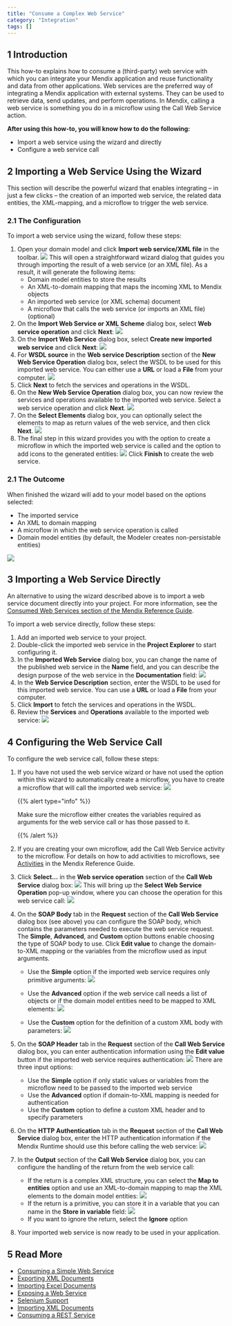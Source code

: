 ```yaml
---
title: "Consume a Complex Web Service"
category: "Integration"
tags: []
---
```


## 1 Introduction

This how-to explains how to consume a (third-party) web service with which you can integrate your Mendix application and reuse functionality and data from other applications. Web services are the preferred way of integrating a Mendix application with external systems. They can be used to retrieve data, send updates, and perform operations. In Mendix, calling a web service is something you do in a microflow using the Call Web Service action.

**After using this how-to, you will know how to do the following:**  

* Import a web service using the wizard and directly
* Configure a web service call

## 2 Importing a Web Service Using the Wizard

This section will describe the powerful wizard that enables integrating – in just a few clicks – the creation of an imported web service, the related data entities, the XML-mapping, and a microflow to trigger the web service.

### 2.1 The Configuration

To import a web service using the wizard, follow these steps:

1. Open your domain model and click **Import web service/XML file** in the toolbar.
    ![](attachments/18448730/18581788.png)
    This will open a straightforward wizard dialog that guides you through importing the result of a web service (or an XML file). As a result, it will generate the following items:
    * Domain model entities to store the results
    * An XML-to-domain mapping that maps the incoming XML to Mendix objects
    * An imported web service (or XML schema) document
    * A microflow that calls the web service (or imports an XML file) (optional)
2. On the **Import Web Service or XML Scheme** dialog box, select **Web service operation** and click **Next**:
    ![](attachments/18448730/18581787.png)
3. On the **Import Web Service** dialog box, select **Create new imported web service** and click **Next**:
    ![](attachments/18448730/18581786.png)
4. For **WSDL source** in the **Web service Description** section of the **New Web Service Operation** dialog box, select the WSDL to be used for this imported web service. You can either use a **URL** or load a **File** from your computer.
    ![](attachments/18448730/18581785.png)
5. Click **Next** to fetch the services and operations in the WSDL.
6. On the **New Web Service Operation** dialog box, you can now review the services and operations available to the imported web service. Select a web service operation and click **Next**.
    ![](attachments/18448730/18581784.png)
7. On the **Select Elements** dialog box, you can optionally select the elements to map as return values of the web service, and then click **Next**.
    ![](attachments/18448730/18581783.png)
8. The final step in this wizard provides you with the option to create a microflow in which the imported web service is called and the option to add icons to the generated entities: 
    ![](attachments/18448730/18581782.png)
    Click **Finish** to create the web service.

### 2.1 The Outcome

When finished the wizard will add to your model based on the options selected:

* The imported service
* An XML to domain mapping
* A microflow in which the web service operation is called
* Domain model entities (by default, the Modeler creates non-persistable entities)

![](attachments/18448730/18581781.png)

## 3 Importing a Web Service Directly

An alternative to using the wizard described above is to import a web service document directly into your project. For more information, see the [Consumed Web Services section of the Mendix Reference Guide](/refguide6/consumed-web-services).

To import a web service directly, follow these steps:

1. Add an imported web service to your project.
2. Double-click the imported web service in the **Project Explorer** to start configuring it.
3. In the **Imported Web Service** dialog box, you can change the name of the published web service in the **Name** field, and you can describe the design purpose of the web service in the **Documentation** field:
    ![](attachments/18448730/18581780.png)
4. In the **Web Service Description** section, enter the WSDL to be used for this imported web service. You can use a **URL** or load a **File** from your computer. 
5. Click **Import** to fetch the services and operations in the WSDL.
6. Review the **Services** and **Operations** available to the imported web service:
    ![](attachments/18448730/18581779.png)

## 4 Configuring the Web Service Call

To configure the web service call, follow these steps:

1. If you have not used the web service wizard or have not used the option within this wizard to automatically create a microflow, you have to create a microflow that will call the imported web service:
    ![](attachments/18448730/18581778.png)

    {{% alert type="info" %}}

    Make sure the microflow either creates the variables required as arguments for the web service call or has those passed to it.

    {{% /alert %}}

2. If you are creating your own microflow, add the Call Web Service activity to the microflow. For details on how to add activities to microflows, see [Activities](/refguide6/activities) in the Mendix Reference Guide.
3. Click **Select...** in the **Web service operation** section of the **Call Web Service** dialog box:
    ![](attachments/18448730/18581796.png)
    This will bring up the **Select Web Service Operation** pop-up window, where you can choose the operation for this web service call:
    ![](attachments/18448730/18581777.png)
4. On the **SOAP Body** tab in the **Request** section of the **Call Web Service** dialog box (see above) you can configure the SOAP body, which contains the parameters needed to execute the web service request. The **Simple**, **Advanced**, and **Custom** option buttons enable choosing the type of SOAP body to use. Click **Edit value** to change the domain-to-XML mapping or the variables from the microflow used as input arguments.
    * Use the **Simple** option if the imported web service requires only primitive arguments:
    ![](attachments/18448730/18581791.png)

    * Use the **Advanced** option if the web service call needs a list of objects or if the domain model entities need to be mapped to XML elements: 
    ![](attachments/18448730/18581795.png)

    * Use the **Custom** option for the definition of a custom XML body with parameters:
    ![](attachments/18448730/18581792.png)
5. On the **SOAP Header** tab in the **Request** section of the **Call Web Service** dialog box, you can enter authentication information using the **Edit value** button if the imported web service requires authentication:
    ![](attachments/18448730/18581793.png)
    There are three input options:
    * Use the **Simple** option if only static values or variables from the microflow need to be passed to the imported web service
    * Use the **Advanced** option if domain-to-XML mapping is needed for authentication
    * Use the **Custom** option to define a custom XML header and to specify parameters
6. On the **HTTP Authentication** tab in the **Request** section of the **Call Web Service** dialog box, enter the HTTP authentication information if the Mendix Runtime should use this before calling the web service:
    ![](attachments/18448730/18581794.png)
7. In the **Output** section of the **Call Web Service** dialog box, you can configure the handling of the return from the web service call:
    * If the return is a complex XML structure, you can select the **Map to entities** option and use an XML-to-domain mapping to map the XML elements to the domain model entities:
    ![](attachments/18448730/18581790.png)
    * If the return is a primitive, you can store it in a variable that you can name in the **Store in variable** field:
    ![](attachments/18448730/18581789.png)
    * If you want to ignore the return, select the **Ignore** option
8.  Your imported web service is now ready to be used in your application.

## 5 Read More

* [Consuming a Simple Web Service](consume-a-simple-web-service)
* [Exporting XML Documents](export-xml-documents)
* [Importing Excel Documents](importing-excel-documents)
* [Exposing a Web Service](expose-a-web-service)
* [Selenium Support](selenium-support)
* [Importing XML Documents](importing-xml-documents)
* [Consuming a REST Service](consume-a-rest-service)

